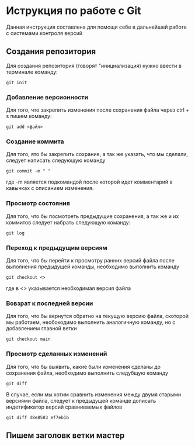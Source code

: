 # Иструкция по работе с Git

Данная инструкция составлена для помощи себе в дальнейшей работе с системами контроля версий

## Создания репозитория

Для создания репозитория (говорят "инициализация) нужно ввести в терминале команду:

    git init

### Добавление версионности

Для того, что закрепить изменения после сохранения файла через ctrl + s пишем команду:

    git add <файл>

### Создание коммита

Для того, ято бы закрепить сохрание, а так же указать, что мы сделали, следует написать следующую команду

    git commit -m " "

где -m является подкомандой после которой идет комментарий в кавычках с описанием изменения.

### Просмотр состояния 

Для того, что бы посмотреть предыдущие сохранения, а так же и их коммитов следует набрать следующую команду:

    git log

### Переход к предыдущим версиям

Для того, что бы перейти к просмотру ранних версий файла после выполнения предыдущей команды, необходимо выполнить команду

    git checkout <>

где в <> указывается необходимая версия файла

### Вовзрат к последней версии

Для того, что бы вернутся обратно на текущую версию файла, скоторой мы работаем, необоходимо выполнить аналогичную команду, но с добавлением главной ветки

    git checkout main

### Просмотр сделанных изменений

Для того, что бы выявить, какие были изменения сделаны до сохранения файла, необходимо выполнить следубщую команду

    git diff

В случае, если мы хотим сравнить изменения между двумя старыми версиями файла, следует к предыдущей команде дописать индетификатор версий сравниваемых файлов

    git diff d8e8583 ef7eb1b

## Пишем заголовк ветки мастер
